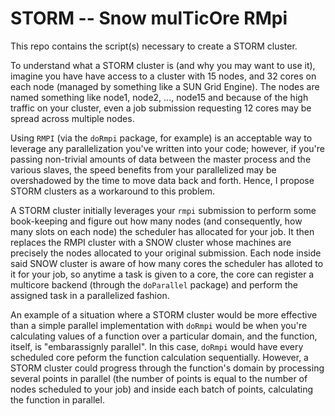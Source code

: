 STORM -- Snow mulTicOre RMpi
=====

This repo contains the script(s) necessary to create a STORM cluster.

To understand what a STORM cluster is (and why you may want to use it), imagine you have have access to a cluster with 15 nodes, and 32 cores on each node (managed by something like a SUN Grid Engine). The nodes are named something like node1, node2, ..., node15 and because of the high traffic on your cluster, even a job submission requesting 12 cores may be spread across multiple nodes. 

Using `RMPI` (via the `doRmpi` package, for example) is an acceptable way to leverage any parallelization you've written into your code; however, if you're passing non-trivial amounts of data between the master process and the various slaves, the speed benefits from your parallelized may be overshadowed by the time to move data back and forth. Hence, I propose STORM clusters as a workaround to this problem.

A STORM cluster initially leverages your `rmpi` submission to perform some book-keeping and figure out how many nodes (and consequently, how many slots on each node) the scheduler has allocated for your job. It then replaces the RMPI cluster with a SNOW cluster whose machines are precisely the nodes allocated to your original submission. Each node inside said SNOW cluster is aware of how many cores the scheduler has alloted to it for your job, so anytime a task is given to a core, the core can register a multicore backend (through the `doParallel` package) and perform the assigned task in a parallelized fashion.

An example of a situation where a STORM cluster would be more effective than a simple parallel implementation with `doRmpi` would be when you're calculating values of a function over a particular domain, and the function, itself, is "embarassignly parallel". In this case, `doRmpi` would have every scheduled core peform the function calculation sequentially. However, a STORM cluster could progress through the function's domain by processing several points in parallel (the number of points is equal to the number of nodes scheduled to your job) and inside each batch of points, calculating the function in parallel. 